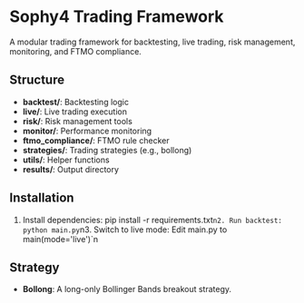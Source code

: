 # Sophy4 Trading Framework

A modular trading framework for backtesting, live trading, risk management, monitoring, and FTMO compliance.

## Structure

- **backtest/**: Backtesting logic
- **live/**: Live trading execution
- **risk/**: Risk management tools
- **monitor/**: Performance monitoring
- **ftmo_compliance/**: FTMO rule checker
- **strategies/**: Trading strategies (e.g., bollong)
- **utils/**: Helper functions
- **results/**: Output directory

## Installation

1. Install dependencies: pip install -r requirements.txt`n2. Run backtest: python main.py`n3. Switch to live mode: Edit
   main.py to main(mode='live')`n

## Strategy

- **Bollong**: A long-only Bollinger Bands breakout strategy.
